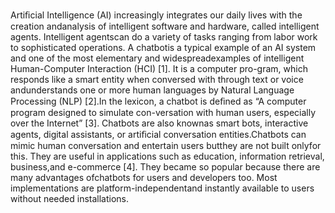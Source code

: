 Artiﬁcial Intelligence (AI) increasingly integrates our daily lives with the creation andanalysis of intelligent software and hardware, called intelligent agents. Intelligent agentscan do a variety of tasks ranging from labor work to sophisticated operations. A chatbotis a typical example of an AI system and one of the most elementary and widespreadexamples of intelligent Human-Computer Interaction (HCI) [1]. It is a computer pro-gram, which responds like a smart entity when conversed with through text or voice andunderstands one or more human languages by Natural Language Processing (NLP) [2].In the lexicon, a chatbot is deﬁned as “A computer program designed to simulate con-versation with human users, especially over the Internet” [3]. Chatbots are also knownas smart bots, interactive agents, digital assistants, or artiﬁcial conversation entities.Chatbots can mimic human conversation and entertain users butthey are not built onlyfor this. They are useful in applications such as education, information retrieval, business,and e-commerce [4]. They became so popular because there are many advantages ofchatbots for users and developers too. Most implementations are platform-independentand instantly available to users without needed installations. 
